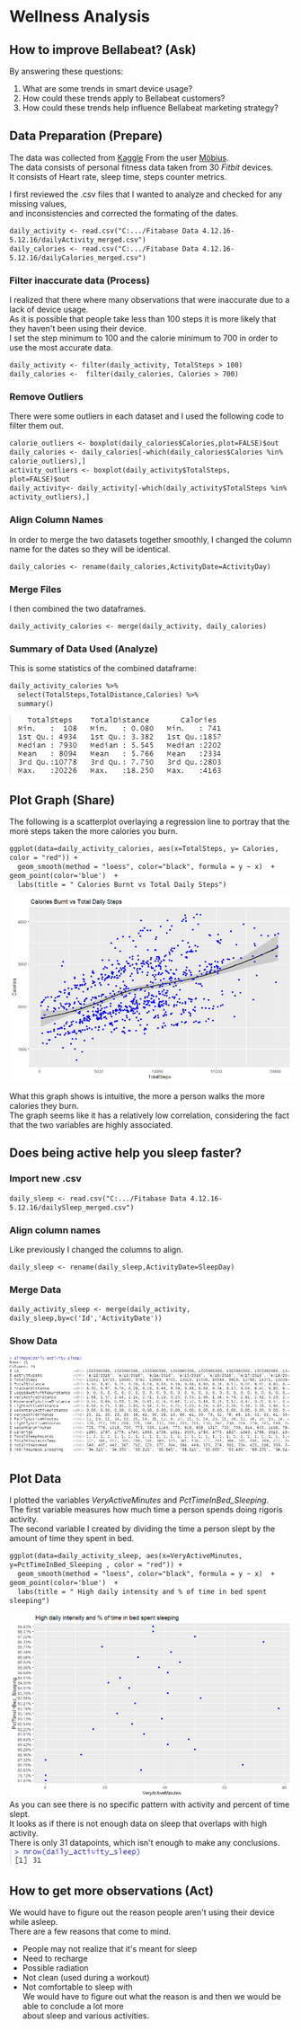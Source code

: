 # Wellness Analysis
## How to improve Bellabeat? (Ask)
By answering these questions:
1. What are some trends in smart device usage?
2. How could these trends apply to Bellabeat customers?
3. How could these trends help influence Bellabeat marketing strategy?
## Data Preparation (Prepare)
The data was collected from [Kaggle](https://www.kaggle.com/arashnic/fitbit) From the user [Möbius](https://www.kaggle.com/arashnic).  
The data consists of personal fitness data taken from 30 *Fitbit* devices.  
It consists of Heart rate, sleep time, steps counter metrics.  

I first reviewed the .csv files that I wanted to analyze and checked for any missing values,  
and inconsistencies and corrected the formating of the dates.  
```{r}  
daily_activity <- read.csv("C:.../Fitabase Data 4.12.16-5.12.16/dailyActivity_merged.csv") 
daily_calories <- read.csv("C:.../Fitabase Data 4.12.16-5.12.16/dailyCalories_merged.csv") 
```
    
### Filter inaccurate data (Process)
I realized that there where many observations that were inaccurate due to a lack of device usage.  
As it is possible that people take less than 100 steps it is more likely that they haven't been using their device.  
I set the step minimum to 100 and the calorie minimum to 700 in order to use the most accurate data.  
```{r}
daily_activity <- filter(daily_activity, TotalSteps > 100)  
daily_calories <-  filter(daily_calories, Calories > 700)
```  
### Remove Outliers
There were some outliers in each dataset and I used the following code to filter them out.  
```{r}
calorie_outliers <- boxplot(daily_calories$Calories,plot=FALSE)$out  
daily_calories <- daily_calories[-which(daily_calories$Calories %in% calorie_outliers),]  
activity_outliers <- boxplot(daily_activity$TotalSteps, plot=FALSE)$out  
daily_activity<- daily_activity[-which(daily_activity$TotalSteps %in% activity_outliers),]
```  
### Align Column Names
In order to merge the two datasets together smoothly, I changed the column name for the dates so they will be identical.   
```{r}
daily_calories <- rename(daily_calories,ActivityDate=ActivityDay)
```  
### Merge Files
I then combined the two dataframes.  
```{r}
daily_activity_calories <- merge(daily_activity, daily_calories)
```  
### Summary of Data Used (Analyze)
This is some statistics of the combined dataframe:  
```{r}
daily_activity_calories %>%   
  select(TotalSteps,TotalDistance,Calories) %>%   
  summary()
```  
![summary](img/Some_data.JPG)
## Plot Graph (Share)
The following is a scatterplot overlaying a regression line to portray that the more steps taken the more calories you burn.  
```{r}
ggplot(data=daily_activity_calories, aes(x=TotalSteps, y= Calories, color = "red")) +   
  geom_smooth(method = "loess", color="black", formula = y ~ x)  + geom_point(color='blue')  +  
  labs(title = " Calories Burnt vs Total Daily Steps")
```    
![plot of calories vs daily steps](img/calories_burnt_vs_daily_step.jpg)  

What this graph shows is intuitive, the more a person walks the more calories they burn.  
The graph seems like it has a relatively low correlation, considering the fact that the two variables are highly associated.   
## Does being active help you sleep faster?
### Import new .csv
```{r}
daily_sleep <- read.csv("C:.../Fitabase Data 4.12.16-5.12.16/dailySleep_merged.csv")
```
### Align column names
Like previously I changed the columns to align.  
```{r}
daily_sleep <- rename(daily_sleep,ActivityDate=SleepDay)
```
### Merge Data
```{r}
daily_activity_sleep <- merge(daily_activity, daily_sleep,by=c('Id','ActivityDate'))
```
### Show Data
![](img/daily_activity_sleep_glimpse.JPG)
## Plot Data
I plotted the variables *VeryActiveMinutes* and *PctTimeInBed_Sleeping*.  
The first variable measures how much time a person spends doing rigoris activity.  
The second variable I created by dividing the time a person slept by the amount of time they spent in bed.  

```{r}
ggplot(data=daily_activity_sleep, aes(x=VeryActiveMinutes, y=PctTimeInBed_Sleeping , color = "red")) +
  geom_smooth(method = "loess", color="black", formula = y ~ x)  + geom_point(color='blue')  +  
  labs(title = " High daily intensity and % of time in bed spent sleeping")
```    
![](img/High_daily_intesity.jpg.jpg)  
As you can see there is no specific pattern with activity and percent of time slept.  
It looks as if there is not enough data on sleep that overlaps with high activity.  
There is only 31 datapoints, which isn't enough to make any conclusions.  
![](img/num_observations_sleep.JPG)
## How to get more observations (Act)
We would have to figure out the reason people aren't using their device while asleep.  
There are a few reasons that come to mind.  
- People may not realize that it's meant for sleep
- Need to recharge
- Possible radiation
- Not clean (used during a workout)
- Not comfortable to sleep with  
We would have to figure out what the reason is and then we would be able to conclude a lot more  
about sleep and various activities.  



